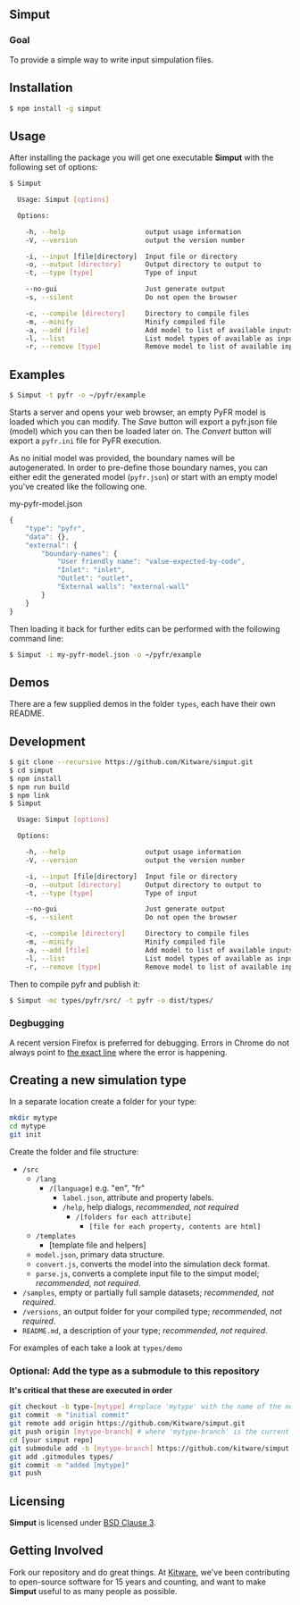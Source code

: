 ## Simput

### Goal

To provide a simple way to write input simpulation files.

## Installation

```sh
$ npm install -g simput
```

## Usage

After installing the package you will get one executable **Simput** with
the following set of options:

```sh
$ Simput

  Usage: Simput [options]

  Options:

    -h, --help                    output usage information
    -V, --version                 output the version number

    -i, --input [file|directory]  Input file or directory
    -o, --output [directory]      Output directory to output to
    -t, --type [type]             Type of input

    --no-gui                      Just generate output
    -s, --silent                  Do not open the browser

    -c, --compile [directory]     Directory to compile files
    -m, --minify                  Minify compiled file
    -a, --add [file]              Add model to list of available inputs
    -l, --list                    List model types of available as inputs
    -r, --remove [type]           Remove model to list of available inputs

```

## Examples

```sh
$ Simput -t pyfr -o ~/pyfr/example
```

Starts a server and opens your web browser, an empty PyFR model is loaded which you can modify. The _Save_ button will export a pyfr.json file (model) which you can then be loaded later on. The _Convert_ button will export a `pyfr.ini` file for PyFR execution.

As no initial model was provided, the boundary names will be autogenerated.
In order to pre-define those boundary names, you can either edit the generated model (`pyfr.json`) or start with an empty model you've created like the following one.

my-pyfr-model.json
```js
{
    "type": "pyfr",
    "data": {},
    "external": {
        "boundary-names": {
            "User friendly name": "value-expected-by-code",
            "Inlet": "inlet",
            "Outlet": "outlet",
            "External walls": "external-wall"
        }
    }
}
```

Then loading it back for further edits can be performed with the following command line:


```sh
$ Simput -i my-pyfr-model.json -o ~/pyfr/example
```

## Demos

There are a few supplied demos in the folder `types`, each have their own README.

## Development

```sh
$ git clone --recursive https://github.com/Kitware/simput.git
$ cd simput
$ npm install
$ npm run build
$ npm link
$ Simput

  Usage: Simput [options]

  Options:

    -h, --help                    output usage information
    -V, --version                 output the version number

    -i, --input [file|directory]  Input file or directory
    -o, --output [directory]      Output directory to output to
    -t, --type [type]             Type of input

    --no-gui                      Just generate output
    -s, --silent                  Do not open the browser

    -c, --compile [directory]     Directory to compile files
    -m, --minify                  Minify compiled file
    -a, --add [file]              Add model to list of available inputs
    -l, --list                    List model types of available as inputs
    -r, --remove [type]           Remove model to list of available inputs

```

Then to compile pyfr and publish it:

```sh
$ Simput -mc types/pyfr/src/ -t pyfr -o dist/types/
```

### Degbugging

A recent version Firefox is preferred for debugging. Errors in Chrome do not always point to [the exact line](https://github.com/altano/handlebars-loader/issues/67#issuecomment-171128403) where the error is happening.

## Creating a new simulation type

In a separate location create a folder for your type:

```sh
mkdir mytype
cd mytype
git init
```

Create the folder and file structure: 

- `/src`
    - `/lang`
        - `/[language]` e.g. "en", "fr"
            - `label.json`, attribute and property labels.
            - `/help`, help dialogs, _recommended, not required_
                - `/[folders for each attribute]`
                    - `[file for each property, contents are html]`
    - `/templates`
        - [template file and helpers]
    - `model.json`, primary data structure.
    - `convert.js`, converts the model into the simulation deck format.
    - `parse.js`, converts a complete input file to the simput model; _recommended, not required_.
- `/samples`, empty or partially full sample datasets; _recommended, not required_.
- `/versions`, an output folder for your compiled type; _recommended, not required_.
- `README.md`, a description of your type; _recommended, not required_.

For examples of each take a look at `types/demo`

### **Optional**: Add the type as a submodule to this repository
__It's critical that these are executed in order__

```sh
git checkout -b type-[mytype] #replace 'mytype' with the name of the new type
git commit -m "initial commit"
git remote add origin https://github.com/Kitware/simput.git
git push origin [mytype-branch] # where 'mytype-branch' is the current branch name
cd [your simput repo]
git submodule add -b [mytype-branch] https://github.com/kitware/simput types/[mytype]
git add .gitmodules types/
git commit -m "added [mytype]"
git push
```

## Licensing

**Simput** is licensed under [BSD Clause 3](LICENSE).

## Getting Involved

Fork our repository and do great things. At [Kitware](http://www.kitware.com), we've been contributing to open-source software for 15 years and counting, and want to make **Simput** useful to as many people as possible.
